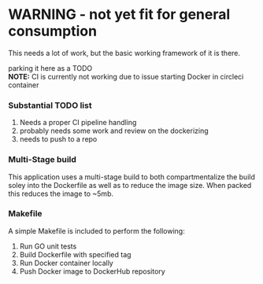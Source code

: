 
# WARNING - not yet fit for general consumption
This needs a lot of work, but the basic working framework of it is there.

parking it here as a TODO
<br/>
**NOTE:** CI is currently not working due to issue starting Docker in circleci container

### Substantial TODO list
1) Needs a proper CI pipeline handling
2) probably needs some work and review on the dockerizing
3) needs to push to a repo

### Multi-Stage build
This application uses a multi-stage build to both compartmentalize the build soley into the Dockerfile as well as to reduce the image size.  When packed this reduces the image to ~5mb.  

### Makefile
A simple Makefile is included to perform the following: <br/> 
1) Run GO unit tests
2) Build Dockerfile with specified tag
3) Run Docker container locally
4) Push Docker image to DockerHub repository





